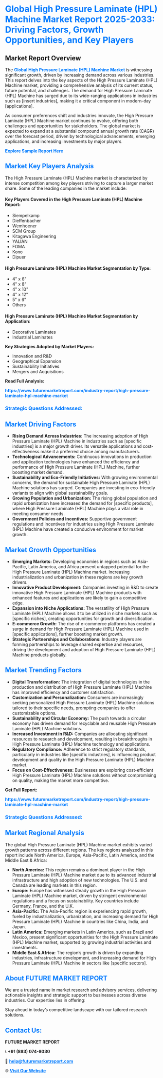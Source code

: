 <h1 style="color: #007BFF;">Global High Pressure Laminate (HPL) Machine Market Report 2025-2033: Driving Factors, Growth Opportunities, and Key Players</h1>

<section id="overview">
<h2>Market Report Overview</h2>
<p>The <a href="https://www.futuremarketreport.com/industry-report/high-pressure-laminate-hpl-machine-market" style="color: #007BFF; text-decoration: none;"><strong>Global High Pressure Laminate (HPL) Machine Market</strong></a> is witnessing significant growth, driven by increasing demand across various industries. This report delves into the key aspects of the High Pressure Laminate (HPL) Machine market, providing a comprehensive analysis of its current status, future potential, and challenges. The demand for High Pressure Laminate (HPL) Machine has surged due to its wide-ranging applications in industries such as [insert industries], making it a critical component in modern-day [applications].</p>
<p>As consumer preferences shift and industries innovate, the High Pressure Laminate (HPL) Machine market continues to evolve, offering both challenges and opportunities for stakeholders. The global market is expected to expand at a substantial compound annual growth rate (CAGR) over the forecast period, driven by technological advancements, emerging applications, and increasing investments by major players.</p>
</section>

<section id="overview">
<p><a href="https://www.futuremarketreport.com/request-sample/reportId=27300" style="color: #007BFF; text-decoration: none;"><strong>Explore Sample Report Here</strong></a></p>
</section>

<section id="key-players">
<h2 style="color: #007BFF;">Market Key Players Analysis</h2>
<p>The High Pressure Laminate (HPL) Machine market is characterized by intense competition among key players striving to capture a larger market share. Some of the leading companies in the market include:</p>
<h4>Key Players Covered in the High Pressure Laminate (HPL) Machine Report:</h4>
<ul><li>Siempelkamp</li><li>Dieffenbacher</li><li>Wemhoener</li><li>SCM Group</li><li>Kitagawa Engineering</li><li>YALIAN</li><li>FOMA</li><li>Kono</li><li>Dipuer</li></ul>
<h4>High Pressure Laminate (HPL) Machine Market Segmentation by Type:</h4>
<ul><li>4&quot; x 6&quot;</li><li>4&quot; x 8&quot;</li><li>4&quot; x 10&quot;</li><li>4&quot; x 12&quot;</li><li>5&quot; x 6&quot;</li><li>Others</li></ul>

<h4>High Pressure Laminate (HPL) Machine Market Segmentation by Application:</h4>
<ul><li>Decorative Laminates</li><li>Industrial Laminates</li></ul>
<p><strong>Key Strategies Adopted by Market Players:</strong></p>
<ul>
<li>Innovation and R&D</li>
<li>Geographical Expansion</li>
<li>Sustainability Initiatives</li>
<li>Mergers and Acquisitions</li>
</ul>
</section>

<section>
<p><strong>Read Full Analysis: </strong></p><a href="https://www.futuremarketreport.com/industry-report/high-pressure-laminate-hpl-machine-market" style="color: #007BFF; text-decoration: none;"><strong>https://www.futuremarketreport.com/industry-report/high-pressure-laminate-hpl-machine-market</strong></a>
<h3 style="color: #007BFF;">Strategic Questions Addressed:</h3>
</section>

<section id="driving-factors">
<h2 style="color: #007BFF;">Market Driving Factors</h2>
<ul>
<li><strong>Rising Demand Across Industries:</strong> The increasing adoption of High Pressure Laminate (HPL) Machine in industries such as [specific industries] is a major growth driver. Its versatile applications and cost-effectiveness make it a preferred choice among manufacturers.</li>
<li><strong>Technological Advancements:</strong> Continuous innovations in production and application technologies have enhanced the efficiency and performance of High Pressure Laminate (HPL) Machine, further boosting market demand.</li>
<li><strong>Sustainability and Eco-Friendly Initiatives:</strong> With growing environmental concerns, the demand for sustainable High Pressure Laminate (HPL) Machine solutions has surged. Companies are investing in eco-friendly variants to align with global sustainability goals.</li>
<li><strong>Growing Population and Urbanization:</strong> The rising global population and rapid urbanization have increased the demand for [specific products], where High Pressure Laminate (HPL) Machine plays a vital role in meeting consumer needs.</li>
<li><strong>Government Policies and Incentives:</strong> Supportive government regulations and incentives for industries using High Pressure Laminate (HPL) Machine have created a conducive environment for market growth.</li>
</ul>
</section>

<section id="growth-opportunities">
<h2 style="color: #007BFF;">Market Growth Opportunities</h2>
<ul>
<li><strong>Emerging Markets:</strong> Developing economies in regions such as Asia-Pacific, Latin America, and Africa present untapped potential for the High Pressure Laminate (HPL) Machine market. Increasing industrialization and urbanization in these regions are key growth drivers.</li>
<li><strong>Innovative Product Development:</strong> Companies investing in R&D to create innovative High Pressure Laminate (HPL) Machine products with enhanced features and applications are likely to gain a competitive edge.</li>
<li><strong>Expansion into Niche Applications:</strong> The versatility of High Pressure Laminate (HPL) Machine allows it to be utilized in niche markets such as [specific niches], creating opportunities for growth and diversification.</li>
<li><strong>E-commerce Growth:</strong> The rise of e-commerce platforms has created a surge in demand for High Pressure Laminate (HPL) Machine used in [specific applications], further boosting market growth.</li>
<li><strong>Strategic Partnerships and Collaborations:</strong> Industry players are forming partnerships to leverage shared expertise and resources, driving the development and adoption of High Pressure Laminate (HPL) Machine products globally.</li>
</ul>
</section>

<section id="trending-factors">
<h2 style="color: #007BFF;">Market Trending Factors</h2>
<ul>
<li><strong>Digital Transformation:</strong> The integration of digital technologies in the production and distribution of High Pressure Laminate (HPL) Machine has improved efficiency and customer satisfaction.</li>
<li><strong>Customization and Personalization:</strong> Consumers are increasingly seeking personalized High Pressure Laminate (HPL) Machine solutions tailored to their specific needs, prompting companies to offer customizable options.</li>
<li><strong>Sustainability and Circular Economy:</strong> The push towards a circular economy has driven demand for recyclable and reusable High Pressure Laminate (HPL) Machine solutions.</li>
<li><strong>Increased Investment in R&D:</strong> Companies are allocating significant resources to research and development, resulting in breakthroughs in High Pressure Laminate (HPL) Machine technology and applications.</li>
<li><strong>Regulatory Compliance:</strong> Adherence to strict regulatory standards, particularly in industries like [specific industries], is influencing product development and quality in the High Pressure Laminate (HPL) Machine market.</li>
<li><strong>Focus on Cost-Effectiveness:</strong> Businesses are exploring cost-efficient High Pressure Laminate (HPL) Machine solutions without compromising on quality, making the market more competitive.</li>
</ul>
</section>

<section>
<p><strong>Get Full Report: </strong></p><a href="https://www.futuremarketreport.com/industry-report/high-pressure-laminate-hpl-machine-market" style="color: #007BFF; text-decoration: none;"><strong>https://www.futuremarketreport.com/industry-report/high-pressure-laminate-hpl-machine-market</strong></a>
<h3 style="color: #007BFF;">Strategic Questions Addressed:</h3>
</section>


<section id="regional-analysis">
<h2 style="color: #007BFF;">Market Regional Analysis</h2>
<p>The global High Pressure Laminate (HPL) Machine market exhibits varied growth patterns across different regions. The key regions analyzed in this report include North America, Europe, Asia-Pacific, Latin America, and the Middle East & Africa:</p>
<ul>
<li><strong>North America:</strong> This region remains a dominant player in the High Pressure Laminate (HPL) Machine market due to its advanced industrial infrastructure and high adoption of new technologies. The U.S. and Canada are leading markets in this region.</li>
<li><strong>Europe:</strong> Europe has witnessed steady growth in the High Pressure Laminate (HPL) Machine market, driven by stringent environmental regulations and a focus on sustainability. Key countries include Germany, France, and the U.K.</li>
<li><strong>Asia-Pacific:</strong> The Asia-Pacific region is experiencing rapid growth, fueled by industrialization, urbanization, and increasing demand for High Pressure Laminate (HPL) Machine in countries like China, India, and Japan.</li>
<li><strong>Latin America:</strong> Emerging markets in Latin America, such as Brazil and Mexico, present significant opportunities for the High Pressure Laminate (HPL) Machine market, supported by growing industrial activities and investments.</li>
<li><strong>Middle East & Africa:</strong> The region’s growth is driven by expanding industries, infrastructure development, and increasing demand for High Pressure Laminate (HPL) Machine in sectors like [specific sectors].</li>
</ul>
</section>

<footer>
<h2 style="color: #007BFF;">About FUTURE MARKET REPORT</h2>
<p>We are a trusted name in market research and advisory services, delivering actionable insights and strategic support to businesses across diverse industries. Our expertise lies in offering:</p>

<p>Stay ahead in today’s competitive landscape with our tailored research solutions.</p>

<h2 style="color: #007BFF;">Contact Us:</h2>
<p><strong>FUTURE MARKET REPORT</strong></p>
<p>📞 <strong>+91 (883) 074-8030</strong></p>
<p>📧 <strong><a href="mailto:help@futuremarketreport.com" style="color: #007BFF;">help@futuremarketreport.com</a></strong></p>
<p>🌐 <strong><a href="https://www.futuremarketreport.com/" style="color: #007BFF;">Visit Our Website</a></strong></p>
</footer>
